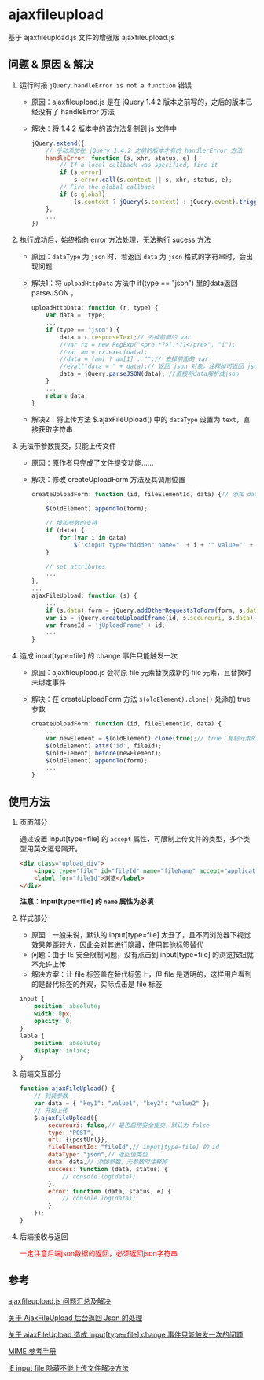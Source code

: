 # ajaxfileupload

基于 ajaxfileupload.js 文件的增强版 ajaxfileupload.js

## 问题 & 原因 & 解决

1. 运行时报 `jQuery.handleError is not a function` 错误

    * 原因：ajaxfileupload.js 是在 jQuery 1.4.2 版本之前写的，之后的版本已经没有了 handleError 方法

    * 解决：将 1.4.2 版本中的该方法复制到 js 文件中

        ```javascript
        jQuery.extend({
            // 手动添加在 jQuery 1.4.2 之前的版本才有的 handlerError 方法
            handleError: function (s, xhr, status, e) {
                // If a local callback was specified, fire it
                if (s.error)
                    s.error.call(s.context || s, xhr, status, e);
                // Fire the global callback
                if (s.global)
                    (s.context ? jQuery(s.context) : jQuery.event).trigger("ajaxError", [xhr, s, e]);
            },
            ...
        })
        ```

2. 执行成功后，始终指向 error 方法处理，无法执行 sucess 方法

    * 原因：`dataType` 为 `json` 时，若返回 `data` 为 `json` 格式的字符串时，会出现问题

    * 解决1：将 `uploadHttpData` 方法中 if(type == "json") 里的data返回parseJSON；

        ```javascript
        uploadHttpData: function (r, type) {
            var data = !type;
            ...
            if (type == "json") {
                data = r.responseText;// 去掉前面的 var
                //var rx = new RegExp("<pre.*?>(.*?)</pre>", "i");
                //var am = rx.exec(data);
                //data = (am) ? am[1] : "";// 去掉前面的 var
                //eval("data = " + data);// 返回 json 对象，注释掉可返回 json 格式的字符串
                data = jQuery.parseJSON(data); //直接将data解析成json
            }
            ...
            return data;
        }
        ```

    * 解决2：将上传方法 $.ajaxFileUpload() 中的 `dataType` 设置为 `text`，直接获取字符串

3. 无法带参数提交，只能上传文件

    * 原因：原作者只完成了文件提交功能……

    * 解决：修改 createUploadForm 方法及其调用位置

        ```javascript
        createUploadForm: function (id, fileElementId, data) {// 添加 data 参数
            ...
            $(oldElement).appendTo(form);

            // 增加参数的支持
            if (data) {
                for (var i in data)
                    $('<input type="hidden" name="' + i + '" value="' + data[i] + '" />').appendTo(form);
            }

            // set attributes
            ...
        },
        ...
        ajaxFileUpload: function (s) {
            ...
            if (s.data) form = jQuery.addOtherRequestsToForm(form, s.data);
            var io = jQuery.createUploadIframe(id, s.secureuri, s.data);// 添加传入参数 s.data
            var frameId = 'jUploadFrame' + id;
            ...
        }
        ```

4. 造成 input[type=file] 的 change 事件只能触发一次

    * 原因：ajaxfileupload.js 会将原 file 元素替换成新的 file 元素，且替换时未绑定事件

    * 解决：在 createUploadForm 方法 `$(oldElement).clone()` 处添加 true 参数

        ```javascript
        createUploadForm: function (id, fileElementId, data) {
            ...
            var newElement = $(oldElement).clone(true);// true：复制元素的同时复制事件
            $(oldElement).attr('id', fileId);
            $(oldElement).before(newElement);
            $(oldElement).appendTo(form);
            ...
        }
        ```

## 使用方法

1. 页面部分

    通过设置 input[type=file] 的 `accept` 属性，可限制上传文件的类型，多个类型用英文逗号隔开。

    ```html
    <div class="upload_div">
        <input type="file" id="fileId" name="fileName" accept="application/vnd.ms-excel,application/vnd.openxmlformats-officedocument.spreadsheetml.sheet" />
        <label for="fileId">浏览</label>
    </div>
    ```

    **注意：input[type=file] 的 `name` 属性为必填**

2. 样式部分

    * 原因：一般来说，默认的 input[type=file] 太丑了，且不同浏览器下视觉效果差距较大，因此会对其进行隐藏，使用其他标签替代
    * 问题：由于 IE 安全限制问题，没有点击到 input[type=file] 的浏览按钮就不允许上传
    * 解决方案：让 file 标签盖在替代标签上，但 file 是透明的，这样用户看到的是替代标签的外观，实际点击是 file 标签

    ```css
    input {
        position: absolute;
        width: 0px;
        opacity: 0;
    }
    lable {
        position: absolute;
        display: inline;
    }
    ```

3. 前端交互部分

    ```javascript
    function ajaxFileUpload() {
        // 封装参数
        var data = { "key1": "value1", "key2": "value2" };
        // 开始上传
        $.ajaxFileUpload({
            secureuri: false,// 是否启用安全提交，默认为 false
            type: "POST",
            url: {{postUrl}},
            fileElementId: "fileId",// input[type=file] 的 id
            dataType: "json",// 返回值类型
            data: data,// 添加参数，无参数时注释掉
            success: function (data, status) {
                // console.log(data);
            },
            error: function (data, status, e) {
                // console.log(data);
            }
        });
    }
    ```

4. 后端接收与返回

    <font color=red>一定注意后端json数据的返回，必须返回json字符串</font>

## 参考

[ajaxfileupload.js 问题汇总及解决](https://blog.yadgen.com/?p=970)

[关于 AjaxFileUpload 后台返回 Json 的处理](https://blog.csdn.net/gisredevelopment/article/details/29869109)

[关于 ajaxFileUpload 造成 input[type=file] change 事件只能触发一次的问题](https://blog.csdn.net/sinat_34930640/article/details/77368681)

[MIME 参考手册](http://www.w3school.com.cn/media/media_mimeref.asp)

[IE input file 隐藏不能上传文件解决方法](http://www.qttc.net/201305334.html)
